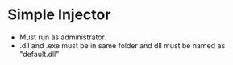 # Simple Injector
* Must run as administrator.
* .dll and .exe must be in same folder and dll must be named as "default.dll"
